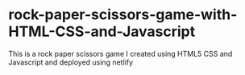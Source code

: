 # rock-paper-scissors-game-with-HTML-CSS-and-Javascript
This is a rock paper scissors game I created using HTML5 CSS and Javascript and deployed using netlify
